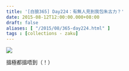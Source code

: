 ```yaml
---
title: '[白狼365] Day224：有無人見到我包朱古力？'
date: 2015-08-12T12:00:00.000+08:00
draft: false
aliases: [ "/2015/08/365-day224.html" ]
tags : [collections - zaku]
---
```


![](/images/zaku224.jpg)

搵極都搵唔到（！）
